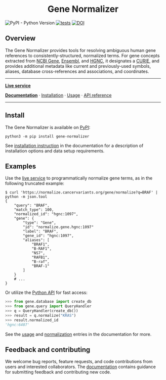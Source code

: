 <h1 align="center">
Gene Normalizer
</h1>

![PyPI - Python Version](https://img.shields.io/pypi/pyversions/gene-normalizer?color=gr) [![tests](https://github.com/cancervariants/gene-normalization/actions/workflows/github-actions.yml/badge.svg)](https://github.com/cancervariants/gene-normalization/actions/workflows/github-actions.yml) [![DOI](https://zenodo.org/badge/309797998.svg)](https://zenodo.org/badge/latestdoi/309797998)

## Overview

The Gene Normalizer provides tools for resolving ambiguous human gene references to consistently-structured, normalized terms. For gene concepts extracted from [NCBI Gene](https://www.ncbi.nlm.nih.gov/gene/), [Ensembl](https://useast.ensembl.org/index.html), and [HGNC](https://www.genenames.org/), it designates a [CURIE](https://en.wikipedia.org/wiki/CURIE), and provides additional metadata like current and previously-used symbols, aliases, database cross-references and associations, and coordinates.

---

**[Live service](https://normalize.cancervariants.org/gene)**

**[Documentation](https://gene-normalizer.readthedocs.io/en/latest/)** · [Installation](https://gene-normalizer.readthedocs.io/en/latest/install.html) · [Usage](https://gene-normalizer.readthedocs.io/en/latest/usage.html) · [API reference](https://gene-normalizer.readthedocs.io/en/latest/api/api.html)

---

## Install

The Gene Normalizer is available on [PyPI](https://pypi.org/project/gene-normalizer/):

```shell
python3 -m pip install gene-normalizer
```

See [installation instruction](https://gene-normalizer.readthedocs.io/en/latest/install.html) in the documentation for a description of installation options and data setup requirements.

## Examples

Use the [live service](https://normalize.cancervariants.org/gene) to programmatically normalize gene terms, as in the following truncated example:

```shell
$ curl 'https://normalize.cancervariants.org/gene/normalize?q=BRAF' | python -m json.tool
{
    "query": "BRAF",
    "match_type": 100,
    "normalized_id": "hgnc:1097",
    "gene": {
        "type": "Gene",
        "id": "normalize.gene.hgnc:1097"
        "label": "BRAF",
        "gene_id": "hgnc:1097",
        "aliases": [
            "BRAF1",
            "B-RAF1",
            "NS7",
            "RAFB1",
            "B-raf",
            "BRAF-1"
        ]
    }
    # ...
}
```

Or utilize the [Python API](https://gene-normalizer.readthedocs.io/en/latest/api/query_api.html) for fast access:

```python
>>> from gene.database import create_db
>>> from gene.query import QueryHandler
>>> q = QueryHandler(create_db())
>>> result = q.normalize("KRAS")
>>> result.normalized_id
'hgnc:6407'
```

See the [usage](https://gene-normalizer.readthedocs.io/en/latest/usage.html) and [normalization](https://gene-normalizer.readthedocs.io/en/latest/normalizing_data/normalization.html) entries in the documentation for more.

## Feedback and contributing

We welcome bug reports, feature requests, and code contributions from users and interested collaborators. The [documentation](https://gene-normalizer.readthedocs.io/en/latest/contributing.html) contains guidance for submitting feedback and contributing new code.
